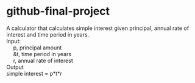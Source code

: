 # github-final-project

A calculator that calculates simple interest given principal, annual rate of interest and time period in years. <br/>
Input: <br/>
   &emsp; p, principal amount <br/>
   &emsp; &t, time period in years <br/>
   &emsp; r, annual rate of interest <br/>
Output <br/>
   simple interest = p\*t\*r
